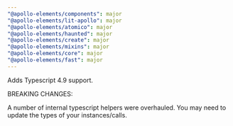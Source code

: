 ```yaml
---
"@apollo-elements/components": major
"@apollo-elements/lit-apollo": major
"@apollo-elements/atomico": major
"@apollo-elements/haunted": major
"@apollo-elements/create": major
"@apollo-elements/mixins": major
"@apollo-elements/core": major
"@apollo-elements/fast": major
---
```


Adds Typescript 4.9 support.

BREAKING CHANGES:

A number of internal typescript helpers were overhauled. You may need to update
the types of your instances/calls.
